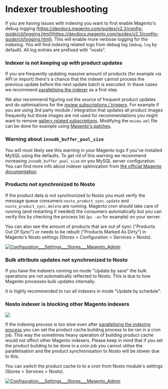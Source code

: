 # Indexer troubleshooting

If you are having issues with indexing you want to first enable Magento's debug logging [https://devdocs.magento.com/guides/v2.3/config-guide/cli/logging.html](https://devdocs.magento.com/guides/v2.3/config-guide/cli/logging.html). This will enable more verbose logging for the indexing. You will find indexing related logs from debug log \(`debug.log` by default\). All log entries are prefixed with "nosto".

### Indexer is not keeping up with product updates

If you are frequently updating massive amount of products \(for example via API or import\) there's a chance that the indexer cannot process the previous update before the next update batch is executed. In these cases we recommend [parallelising the indexer](./#indexer-parallelisation) as a first step.

We also recommend figuring out the source of frequent product updates and do optimisations for the [mview subscriptions / triggers](https://github.com/Nosto/nosto-magento2/blob/master/etc/mview.xml#L38). For example if you are using 3rd party module / integration that updates all product images frequently but those images are not used for recommendations you might want to remove [gallery related subscriptions](https://github.com/Nosto/nosto-magento2/blob/master/etc/mview.xml#L45-L46). Modifying the `mview.xml`  file can be done for example using [Magento's patches](https://devdocs.magento.com/guides/v2.3/comp-mgr/patching.html). 

### Warning about `innodb_buffer_pool_size`

You will most likely see this warning in your Magento logs if you've installed MySQL using the defaults. To get rid of this warning we recommend increasing `innodb_buffer_pool_size` on you MySQL server configuration. You can find more info about indexer optimization from [the official Magento documentation](https://devdocs.magento.com/guides/v2.3/extension-dev-guide/indexer-batch.html).

### Products not synchronized to Nosto

If the product data is not synchronized to Nosto you must verify the message queue consumers `nosto_product_sync.update` and `nosto_product_sync.delete` are running. Magento cron should take care of running \(and restarting if needed\) the consumers automatically but you can verify this by checking the process list \(`ps -ax` for example\) on your server.

You can also see the amount of products that are out of sync \("Products Out Of Sync"\) or needs to be rebuilt \("Products Marked As Dirty"\) in Magento's Nosto settings \(Stores &gt; Configuration &gt; Services &gt; Nosto\).

[![Configuration\_\_\_Settings\_\_\_Stores\_\_\_Magento\_Admin](https://user-images.githubusercontent.com/15191701/67567284-4f28a500-f732-11e9-976d-1c587d317b45.png)](https://user-images.githubusercontent.com/15191701/67567284-4f28a500-f732-11e9-976d-1c587d317b45.png)

### Bulk attribute updates not synchronized to Nosto

If you have the indexers running on mode "Update by save" the bulk operations are not automatically reflected to Nosto. This is due to how Magento processes bulk updates internally.

It is highly recommended to run all indexers in mode "Update by schedule".

### Nosto indexer is blocking other Magento indexers 

![](https://img.shields.io/badge/nosto-4.0.0%20%3C%205.0.0-green)

If the indexing process is too slow even after [parallelising the indexing process](https://github.com/Nosto/nosto-magento2/wiki/Indexer-troubleshooting#indexer-is-not-keeping-up-with-product-updates) you can set the product cache building process to be ran in a cron job. This way the sometimes heavy operation of building product cache would not affect other Magento indexers. Please keep in mind that if you set the product building to be done in a cron job you cannot utilise the parallelisation and the product synchronisation to Nosto will be slower due to this.

You can switch the product cache to to a cron from Nosto module's settings \(Stores &gt; Services &gt; Nosto\).

[![Configuration\_\_\_Settings\_\_\_Stores\_\_\_Magento\_Admin](https://user-images.githubusercontent.com/15191701/72806875-c7820200-3c5e-11ea-905a-afb06363e6c9.png)](https://user-images.githubusercontent.com/15191701/72806875-c7820200-3c5e-11ea-905a-afb06363e6c9.png)

### 

